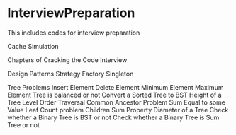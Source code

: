 InterviewPreparation
====================

This includes codes for interview preparation

Cache Simulation

Chapters of Cracking the Code Interview

Design Patterns
	Strategy
	Factory
	Singleton

Tree Problems
	Insert Element
	Delete Element
	Minimum Element
	Maximum Element
	Tree is balanced or not
	Convert a Sorted Tree to BST
	Height of a Tree
	Level Order Traversal
	Common Ancestor Problem
	Sum Equal to some Value
	Leaf Count problem
	Children Sum Property
	Diameter of a Tree
	Check whether a Binary Tree is BST or not
	Check whether a Binary Tree is Sum Tree or not
		